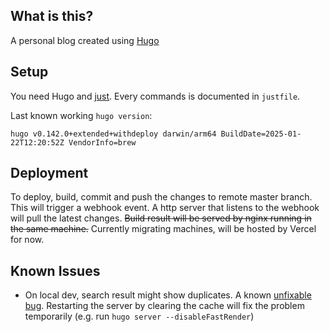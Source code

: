 ## What is this?

A personal blog created using [Hugo](https://gohugo.io/)

## Setup

You need Hugo and [just](https://just.systems/man/en/). Every commands is documented in `justfile`.

Last known working `hugo version`:

```
hugo v0.142.0+extended+withdeploy darwin/arm64 BuildDate=2025-01-22T12:20:52Z VendorInfo=brew
```

## Deployment

To deploy, build, commit and push the changes to remote master branch.
This will trigger a webhook event.
A http server that listens to the webhook will pull the latest changes.
~~Build result will be served by nginx running in the same machine.~~
Currently migrating machines, will be hosted by Vercel for now.

## Known Issues

- On local dev, search result might show duplicates.
  A known [unfixable bug](https://github.com/adityatelange/hugo-PaperMod/issues/414).
  Restarting the server by clearing the cache will fix the problem temporarily (e.g. run `hugo server --disableFastRender`)

